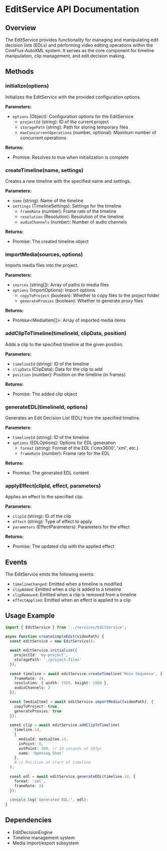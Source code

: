 # EditService API Documentation

## Overview
The EditService provides functionality for managing and manipulating edit decision lists (EDLs) and performing video editing operations within the CineFlux-AutoXML system. It serves as the core component for timeline manipulation, clip management, and edit decision making.

## Methods

### initialize(options)
Initializes the EditService with the provided configuration options.

**Parameters:**
- `options` (Object): Configuration options for the EditService
  - `projectId` (string): ID of the current project
  - `storagePath` (string): Path for storing temporary files
  - `maxConcurrentOperations` (number, optional): Maximum number of concurrent operations

**Returns:**
- Promise<boolean>: Resolves to true when initialization is complete

### createTimeline(name, settings)
Creates a new timeline with the specified name and settings.

**Parameters:**
- `name` (string): Name of the timeline
- `settings` (TimelineSettings): Settings for the timeline
  - `frameRate` (number): Frame rate of the timeline
  - `resolution` (Resolution): Resolution of the timeline
  - `audioChannels` (number): Number of audio channels

**Returns:**
- Promise<Timeline>: The created timeline object

### importMedia(sources, options)
Imports media files into the project.

**Parameters:**
- `sources` (string[]): Array of paths to media files
- `options` (ImportOptions): Import options
  - `copyToProject` (boolean): Whether to copy files to the project folder
  - `generateProxies` (boolean): Whether to generate proxy files

**Returns:**
- Promise<MediaItem[]>: Array of imported media items

### addClipToTimeline(timelineId, clipData, position)
Adds a clip to the specified timeline at the given position.

**Parameters:**
- `timelineId` (string): ID of the timeline
- `clipData` (ClipData): Data for the clip to add
- `position` (number): Position on the timeline (in frames)

**Returns:**
- Promise<Clip>: The added clip object

### generateEDL(timelineId, options)
Generates an Edit Decision List (EDL) from the specified timeline.

**Parameters:**
- `timelineId` (string): ID of the timeline
- `options` (EDLOptions): Options for EDL generation
  - `format` (string): Format of the EDL ('cmx3600', 'xml', etc.)
  - `frameRate` (number): Frame rate for the EDL

**Returns:**
- Promise<string>: The generated EDL content

### applyEffect(clipId, effect, parameters)
Applies an effect to the specified clip.

**Parameters:**
- `clipId` (string): ID of the clip
- `effect` (string): Type of effect to apply
- `parameters` (EffectParameters): Parameters for the effect

**Returns:**
- Promise<Clip>: The updated clip with the applied effect

## Events

The EditService emits the following events:

- `timelineChanged`: Emitted when a timeline is modified
- `clipAdded`: Emitted when a clip is added to a timeline
- `clipRemoved`: Emitted when a clip is removed from a timeline
- `effectApplied`: Emitted when an effect is applied to a clip

## Usage Example

```typescript
import { EditService } from '../services/EditService';

async function createSimpleEdit(videoPath) {
  const editService = new EditService();
  
  await editService.initialize({
    projectId: 'my-project',
    storagePath: './project-files'
  });
  
  const timeline = await editService.createTimeline('Main Sequence', {
    frameRate: 24,
    resolution: { width: 1920, height: 1080 },
    audioChannels: 2
  });
  
  const [mediaItem] = await editService.importMedia([videoPath], {
    copyToProject: true,
    generateProxies: true
  });
  
  const clip = await editService.addClipToTimeline(
    timeline.id,
    {
      mediaId: mediaItem.id,
      inPoint: 0,
      outPoint: 300, // 10 seconds at 30fps
      name: 'Opening Shot'
    },
    0 // Position at start of timeline
  );
  
  const edl = await editService.generateEDL(timeline.id, {
    format: 'xml',
    frameRate: 24
  });
  
  console.log('Generated EDL:', edl);
}
```

## Dependencies

- EditDecisionEngine
- Timeline management system
- Media import/export subsystem
